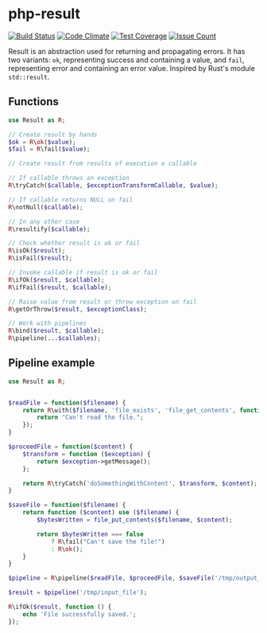 # php-result
[![Build Status](https://travis-ci.org/pldin601/php-result.svg?branch=master)](https://travis-ci.org/pldin601/php-result)
[![Code Climate](https://codeclimate.com/github/pldin601/php-result/badges/gpa.svg)](https://codeclimate.com/github/pldin601/php-result)
[![Test Coverage](https://codeclimate.com/github/pldin601/php-result/badges/coverage.svg)](https://codeclimate.com/github/pldin601/php-result/coverage)
[![Issue Count](https://codeclimate.com/github/pldin601/php-result/badges/issue_count.svg)](https://codeclimate.com/github/pldin601/php-result)

Result is an abstraction used for returning and propagating errors.
It has two variants: `ok`, representing success and containing a value,
and `fail`, representing error and containing an error value.
Inspired by Rust's module `std::result`.

## Functions
```php
use Result as R;

// Create result by hands
$ok = R\ok($value);
$fail = R\fail($value);

// Create result from results of execution a callable

// If callable throws an exception
R\tryCatch($callable, $exceptionTransformCallable, $value);

// If callable returns NULL on fail
R\notNull($callable);

// In any other case
R\resultify($callable);

// Check whether result is ok or fail
R\isOk($result);
R\isFail($result);

// Invoke callable if result is ok or fail
R\ifOk($result, $callable);
R\ifFail($result, $callable);

// Raise value from result or throw exception on fail
R\getOrThrow($result, $exceptionClass);

// Work with pipelines
R\bind($result, $callable);
R\pipeline(...$callables);
```

## Pipeline example
```php
use Result as R;


$readFile = function($filename) {
    return R\with($filename, 'file_exists', 'file_get_contents', function () {
        return "Can't read the file.";
    });
}

$proceedFile = function($content) {
    $transform = function ($exception) {
        return $exception->getMessage();
    };

    return R\tryCatch('doSomethingWithContent', $transform, $content);
}

$saveFile = function($filename) {
    return function ($content) use ($filename) {
        $bytesWritten = file_put_contents($filename, $content);

        return $bytesWritten === false
            ? R\fail("Can't save the file!")
            : R\ok();
    }
}

$pipeline = R\pipeline($readFile, $proceedFile, $saveFile('/tmp/output_file'));

$result = $pipeline('/tmp/input_file');

R\ifOk($result, function () {
    echo 'File successfully saved.';
});


```